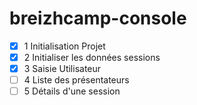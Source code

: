 # breizhcamp-console

-[x] 1 Initialisation Projet
-[x] 2 Initialiser les données sessions
-[x] 3 Saisie Utilisateur
-[ ] 4 Liste des présentateurs
-[ ] 5 Détails d'une session